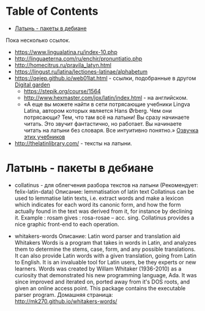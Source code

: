 
# Table of Contents

-   [Латынь - пакеты в дебиане](#orgeff9574)

<div class="preview" id="org1cc6073">
<p>
Пока несколько ссылок.
</p>

</div>

-   <https://www.lingualatina.ru/index-10.php>
-   <http://linguaeterna.com/ru/enchir/pronuntiatio.php>
-   <http://homecitrus.ru/pravila_latyn.html>
-   <https://lingust.ru/latina/lectiones-latinae/alphabetum>
-   <https://qejep.github.io/web01lat.html> - ссылки, подобранные в другом [Digital garden](../0-20210912/20210721053232-digital_garden.publ.md)
    -   <https://stepik.org/course/1564>
    -   <http://www.hexmaster.com/jox/latin/index.html> - на английском.
    -   «А еще вы можете найти в сети потрясающие учебники Lingva Latina, автором которых является Hans Ørberg. Чем они потрясающи? Тем, что там всё на латыни! Вы сразу начинаете читать. Это звучит фантастично, но работает. Вы начинаете читать на латыни без словаря. Все интуитивно понятно.» [Озвучка этих учебников](https://www.youtube.com/watch?v=_Zt19wzsW-c&list=PLU1WuLg45SiyrXahjvFahDuA060P487pV)
-   <http://thelatinlibrary.com/> - тексты на латыни.


<a id="orgeff9574"></a>

# Латынь - пакеты в дебиане

-   collatinus - для облегчения разбора текстов на латыни
    (Рекомендует: felix-latin-data)
    Описание: lemmatisation of latin text
    Collatinus can be used to lemmatise latin texts, i.e. extract words and make a lexicon which indicates for each word its canonic form, and how the form actually found in the text was derived from it, for instance by declining it. Example : rosam gives : rosa-rosae &#x2013; acc. sing. Collatinus provides a nice graphic front-end to each operation.

-   whitakers-words
    Описание: Latin word parser and translation aid
    Whitakers Words is a program that takes in words in Latin, and analyzes them to determine the stems, case, form,  and any possible  translations.  It can also provide Latin words with a given translation, going from Latin to English.  It is an invaluable tool for Latin users, be they experts or new learners.  Words was created by Willam Whitaker (1936-2010) as a curiosity that demonstrated his new programming language, Ada.  It was since improved and iterated on, ported away from it's DOS roots, and given an online access point. This package contains the executable parser program. Домашняя страница: <http://mk270.github.io/whitakers-words/>

